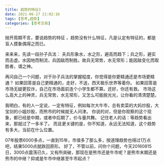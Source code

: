 ```yaml
---
title: 趋势的特征3
date: 2021-06-27 21:02:16
tags: [思考,趋势]
categories: [思考交易]
---
```


抛开周期不言，要说趋势的特征<!-- more --> ，趋势没有什么特征，凡是认定有特征的，都是盲人摸象偶得之而已。

来来来，先读一段孙子兵法：
夫兵形象水，水之形，避高而趋下；兵之形，避实而击虚。水因地而制流，兵因敌而制胜。故兵无常势，水无常形；能因敌变化而取胜者，谓之神。

再问自己一个问题，对于孙子兵法的掌握程度，你觉得是你更精通还是市场更精通？
如果回答是自己更精通的，走好，不送，西天极乐世界等着你。
如果回答是市场无疑更狡诈，自己在市场面前连个小学生都不算。还好，你还有救。
市场这么高大上的神灵，兵无常势，水无常形，又怎么可能脱光光，让你看的清清楚楚。

我明白，有的人一定说，一定有特征，例如每次大牛市，总有卖菜的大妈炒股，大宝剑的小姐炒股，而熊市的时候就无人问津。
你说的对，但是你观察的这个现象，都已经是中期，或者中后期了，价与量共舞。
记住老人的话：等趋势看出来，那就过了一多半了。
而且更关键的是，你不知道，永远无法知道，这个趋势有多大，当前在什么位置。

07年股票6000多点，一直到15年，市值多了那么多，按道理趋势也得过1万点吧，结果5000点就跌回原形。
好了，不管以前，问你个问题，今天20160815日，3000点震荡已久，又有所突破，那现在是熊市还是牛市呢？是熊市末期还是熊市的中继？抑或是牛市中继甚至牛市起点？